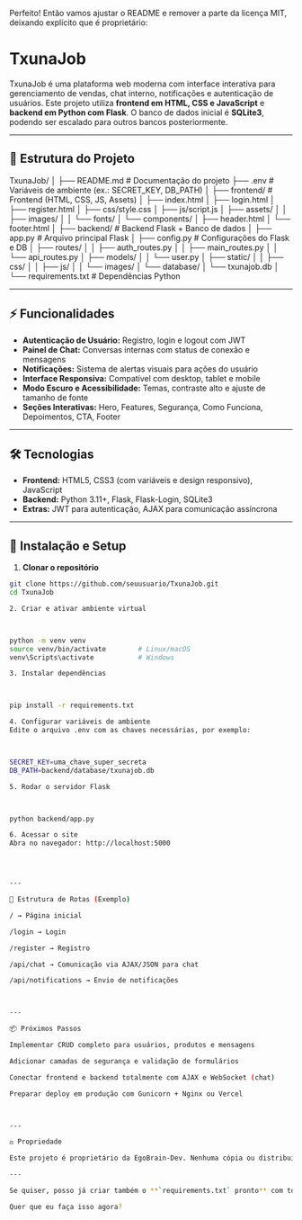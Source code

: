 Perfeito! Então vamos ajustar o README e remover a parte da licença MIT, deixando explícito que é proprietário:

# TxunaJob

TxunaJob é uma plataforma web moderna com interface interativa para gerenciamento de vendas, chat interno, notificações e autenticação de usuários. Este projeto utiliza **frontend em HTML, CSS e JavaScript** e **backend em Python com Flask**. O banco de dados inicial é **SQLite3**, podendo ser escalado para outros bancos posteriormente.

---

## 📂 Estrutura do Projeto

TxunaJob/ │ ├── README.md                # Documentação do projeto ├── .env                     # Variáveis de ambiente (ex.: SECRET_KEY, DB_PATH) │ ├── frontend/                # Frontend (HTML, CSS, JS, Assets) │   ├── index.html │   ├── login.html │   ├── register.html │   ├── css/style.css │   ├── js/script.js │   ├── assets/ │   │   ├── images/ │   │   └── fonts/ │   └── components/ │       ├── header.html │       └── footer.html │ ├── backend/                 # Backend Flask + Banco de dados │   ├── app.py               # Arquivo principal Flask │   ├── config.py            # Configurações do Flask e DB │   ├── routes/ │   │   ├── auth_routes.py │   │   ├── main_routes.py │   │   └── api_routes.py │   ├── models/ │   │   └── user.py │   ├── static/ │   │   ├── css/ │   │   ├── js/ │   │   └── images/ │   └── database/ │       └── txunajob.db │ └── requirements.txt         # Dependências Python

---

## ⚡ Funcionalidades

- **Autenticação de Usuário:** Registro, login e logout com JWT  
- **Painel de Chat:** Conversas internas com status de conexão e mensagens  
- **Notificações:** Sistema de alertas visuais para ações do usuário  
- **Interface Responsiva:** Compatível com desktop, tablet e mobile  
- **Modo Escuro e Acessibilidade:** Temas, contraste alto e ajuste de tamanho de fonte  
- **Seções Interativas:** Hero, Features, Segurança, Como Funciona, Depoimentos, CTA, Footer  

---

## 🛠 Tecnologias

- **Frontend:** HTML5, CSS3 (com variáveis e design responsivo), JavaScript  
- **Backend:** Python 3.11+, Flask, Flask-Login, SQLite3  
- **Extras:** JWT para autenticação, AJAX para comunicação assíncrona  

---

## 🚀 Instalação e Setup

1. **Clonar o repositório**

```bash
git clone https://github.com/seuusuario/TxunaJob.git
cd TxunaJob

2. Criar e ativar ambiente virtual



python -m venv venv
source venv/bin/activate        # Linux/macOS
venv\Scripts\activate           # Windows

3. Instalar dependências



pip install -r requirements.txt

4. Configurar variáveis de ambiente
Edite o arquivo .env com as chaves necessárias, por exemplo:



SECRET_KEY=uma_chave_super_secreta
DB_PATH=backend/database/txunajob.db

5. Rodar o servidor Flask



python backend/app.py

6. Acessar o site
Abra no navegador: http://localhost:5000




---

📌 Estrutura de Rotas (Exemplo)

/ → Página inicial

/login → Login

/register → Registro

/api/chat → Comunicação via AJAX/JSON para chat

/api/notifications → Envio de notificações



---

📦 Próximos Passos

Implementar CRUD completo para usuários, produtos e mensagens

Adicionar camadas de segurança e validação de formulários

Conectar frontend e backend totalmente com AJAX e WebSocket (chat)

Preparar deploy em produção com Gunicorn + Nginx ou Vercel



---

⚖ Propriedade

Este projeto é proprietário da EgoBrain-Dev. Nenhuma cópia ou distribuição não autorizada é permitida.

---

Se quiser, posso já criar também o **`requirements.txt` pronto** com todas as dependências que o Flask vai precisar para rodar o projeto, incluindo SQLite, JWT e Flask-Login.  

Quer que eu faça isso agora?

